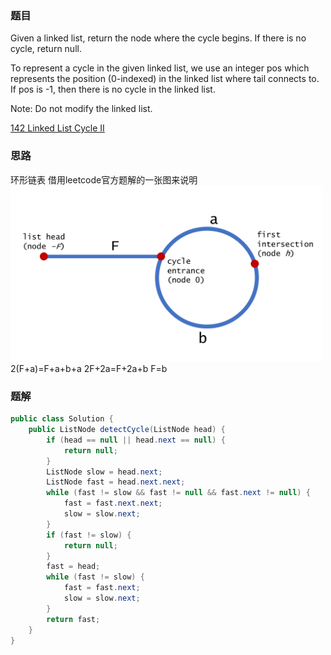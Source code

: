 ### 题目
Given a linked list, return the node where the cycle begins. If there is no cycle, return null.

To represent a cycle in the given linked list, we use an integer pos which represents the position (0-indexed) in the linked list where tail connects to. If pos is -1, then there is no cycle in the linked list.

Note: Do not modify the linked list.

[142 Linked List Cycle II](https://leetcode-cn.com/problems/linked-list-cycle-ii)

### 思路
环形链表
借用leetcode官方题解的一张图来说明
<img src="https://github.com/Qirui0805/Personal-Blog/blob/master/image/listcycle.png" width="500">
2(F+a)=F+a+b+a
2F+2a=F+2a+b
F=b

### 题解
```java
public class Solution {
    public ListNode detectCycle(ListNode head) {
        if (head == null || head.next == null) {
            return null;
        }
        ListNode slow = head.next;
        ListNode fast = head.next.next;
        while (fast != slow && fast != null && fast.next != null) {
            fast = fast.next.next;
            slow = slow.next;
        }
        if (fast != slow) {
            return null;
        }
        fast = head;
        while (fast != slow) {
            fast = fast.next;
            slow = slow.next;
        }
        return fast;
    }
}
```
